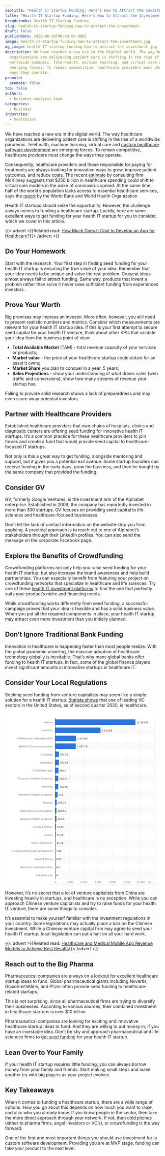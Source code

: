 ```yaml
---
ceoTitle: "Health IT Startup Funding: Here’s How to Attract the Investment"
title: "Health IT Startup Funding: Here’s How to Attract the Investment"
breadcrumbs: Health IT Startup Funding
slug: health-it-startup-funding-how-to-attract-the-investment
draft: false
publishDate: 2020-08-20T00:00:00.000Z
image: health-IT-startup-funding-how-to-attract-the-investment.jpg
og_image: health-IT-startup-funding-how-to-attract-the-investment.jpg
description: We have reached a new era in the digital world. The way healthcare
  organizations are delivering patient care is shifting in the rise of a
  worldwide pandemic. Tele-health, machine learning, and virtual care are
  emerging forces. To remain competitive, healthcare providers must change the
  ways they operate.
promote:
  promote: false
top: false
authors:
  - business-analysis-team
categories:
  - business
industries:
  - healthcare
---
```

We have reached a new era in the digital world. The way healthcare organizations are delivering patient care is shifting in the rise of a worldwide pandemic. Telehealth, machine learning, virtual care and <a href="https://anadea.info/solutions/medical-app-development" rel="dofollow" target="_blank">custom healthcare software development</a> are emerging forces. To remain competitive, healthcare providers must change the ways they operate.

Consequently, healthcare providers and those responsible for paying for treatments are always looking for innovative ways to grow, improve patient outcomes, and reduce costs. The recent <a href="https://www.healthcareitnews.com/blog/beyond-telehealth-virtual-care-technology-trends-will-transform-healthcare" rel="nofollow" target="_blank">estimate</a> by consulting firm McKinsey suggests that $250 billion in healthcare spending could shift to virtual care models in the wake of coronavirus spread. At the same time, half of the world’s population lacks access to essential healthcare services, says the <a href="https://www.who.int/news-room/detail/13-12-2017-world-bank-and-who-half-the-world-lacks-access-to-essential-health-services-100-million-still-pushed-into-extreme-poverty-because-of-health-expenses" rel="nofollow" target="_blank">report</a> by the World Bank and World Health Organization.

Health IT startups should seize the opportunity. However, the challenge always comes to funding a healthcare startup. Luckily, here are some excellent ways to get funding for your health IT startup for you to consider, which we cover in this article.

{{< advert >}}Related read: [How Much Does It Cost to Develop an App for Healthcare?](https://anadea.info/guides/healthcare-app-development-cost){{< /advert >}}

## Do Your Homework

Start with the research. Your first step in finding seed funding for your health IT startup is ensuring the true value of your idea. Remember that your idea needs to be unique and solve the real problem. Copycat ideas almost always fail to attract funding. Same way, products that invent a problem rather than solve it never raise sufficient funding from experienced investors.

## Prove Your Worth

Big promises may impress an investor. More often, however, you still need to present realistic numbers and metrics. Consider which measurements are relevant for your health IT startup idea. If this is your first attempt to secure seed capital for your health IT venture, think about other KPIs that validate your idea from the business point of view:
* **Total Available Market** (TAM) - total revenue capacity of your services or products;
* **Market value** - the price of your healthcare startup could obtain for an asset it owns;
* **Market Share** you plan to conquer in a year, 5 years;
* **Sales Projections** - show your understanding of what drives sales (web traffic and conversions), show how many streams of revenue your startup has.

Failing to provide solid research shows a lack of preparedness and may even scare away potential investors.

## Partner with Healthcare Providers

Established healthcare providers that own chains of hospitals, clinics and diagnostic centers are offering seed funding for innovative health IT startups. It’s a common practice for these healthcare providers to join forces and create a fund that would provide seed capital to healthcare-focused IT startups.

Not only is this a great way to get funding, alongside mentoring and support, but it gives you a potential exit avenue. Some startup founders can receive funding in the early days, grow the business, and then be bought by the same company that provided the funding.

## Consider GV

GV, formerly Google Ventures, is the investment arm of the Alphabet enterprise. Established in 2009, the company has reportedly invested in more than 300 startups. GV focuses on providing seed capital to life sciences and healthcare-focused businesses.

Don’t let the lack of contact information on the website stop you from applying. A practical approach is to reach out to one of Alphabet’s stakeholders through their LinkedIn profiles. You can also send the message on the corporate Facebook page.

## Explore the Benefits of Crowdfunding

Crowdfunding platforms not only help you raise seed funding for your health IT startup, but also increase the brand awareness and help build partnerships. You can especially benefit from featuring your project on crowdfunding networks that specialize in healthcare and life sciences. Try one of these <a href="https://moneyconnexion.com/crowdfunding-websites.htm" rel="nofollow" target="_blank">health IT investment platforms</a> to find the one that perfectly suits your product’s niche and financing needs.

While crowdfunding works differently from seed funding, a successful campaign proves that your idea is feasible and has a solid business value. When you put all the required components in place, your health IT startup may attract even more investment than you initially planned.

## Don’t Ignore Traditional Bank Funding

Innovation in healthcare is happening faster than most people realize. With the global pandemic unveiling, the massive adoption of healthcare technology globally is inevitable. That’s why many global banks offer funding to health IT startups. In fact, some of the global finance players invest significant amounts in innovative startups in healthcare IT.

## Consider Your Local Regulations

Seeking seed funding from venture capitalists may seem like a simple solution for a health IT startup. <a href="https://www.statista.com/statistics/277506/venture-caputal-investment-in-the-united-states-by-sector/" rel="nofollow" target="_blank">Statista shows</a> that one of leading VC sectors in the United States, as of second quarter 2020, is healthcare.

![Leading-vc-sectors-in-the-USA-2020.png](Leading-vc-sectors-in-the-USA-2020.png)

However, it’s no secret that a lot of venture capitalists from China are investing heavily in startups, and healthcare is no exception. While you can approach Chinese venture capitalists and try to raise funds for your health IT venture, there are some things to consider.

It’s essential to make yourself familiar with the investment regulations in your country. Some legislations may actually place a ban on the Chinese investment. While a Chinese venture capital firm may agree to seed your health IT startup, local legislation can put a halt on all your hard work.

{{< advert >}}Related read: [Healthcare and Medical Mobile App Revenue Models to Achieve Best Results](https://anadea.info/blog/healthcare-and-medical-mobile-app-revenue-models-to-achieve-best-results){{< /advert >}}

## Reach out to the Big Pharma

Pharmaceutical companies are always on a lookout for excellent healthcare startup ideas to fund. Global pharmaceutical giants including Novartis, GlaxoSmithKline, and Pfizer often provide seed funding to healthcare-related startups.

This is not surprising, since all pharmaceutical firms are trying to diversify their businesses. According to various sources, their combined investment in healthcare startups is over $10 billion.

Pharmaceutical companies are looking for exciting and innovative healthcare startup ideas to fund. And they are willing to put money in, if you have an investable idea. Don’t be shy and approach pharmaceutical and life sciences firms to <a href="https://www.cbinsights.com/research/pharma-drug-startups-most-active-investors/" rel="nofollow" target="_blank">get seed funding</a> for your health IT startup.

## Lean Over to Your Family

If your health IT startup requires little funding, you can always borrow money from your family and friends. Start making small steps and make another try with big players as your project evolves.

## Key Takeaways

When it comes to funding a healthcare startup, there are a wide range of options. How you go about this depends on how much you want to raise, and also who you already know. If you know people in the sector, then take the more direct approach through your network. If not, then cold pitches (either to pharma firms, angel investors or VC’s), or crowdfunding is the way forward.

One of the first and most important things you should use investment for is custom software development. Providing you are at MVP stage, funding can take your product to the next level.
